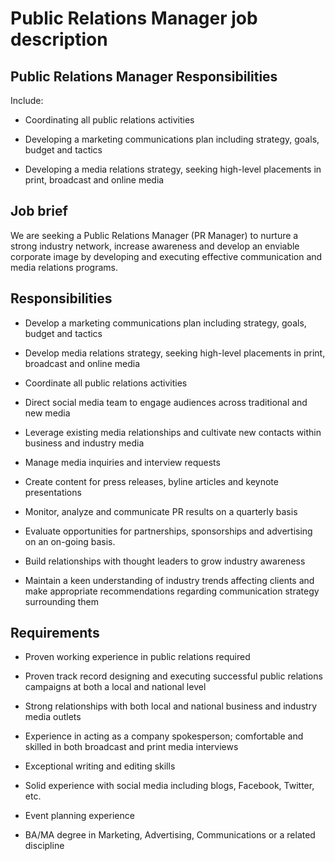 # Public Relations Manager job description


## Public Relations Manager Responsibilities

Include:

* Coordinating all public relations activities

* Developing a marketing communications plan including strategy, goals, budget and tactics

* Developing a media relations strategy, seeking high-level placements in print, broadcast and online media


## Job brief

We are seeking a Public Relations Manager (PR Manager) to nurture a strong industry network, increase awareness and develop an enviable corporate image by developing and executing effective communication and media relations programs.


## Responsibilities

* Develop a marketing communications plan including strategy, goals, budget and tactics

* Develop media relations strategy, seeking high-level placements in print, broadcast and online media

* Coordinate all public relations activities

* Direct social media team to engage audiences across traditional and new media

* Leverage existing media relationships and cultivate new contacts within business and industry media

* Manage media inquiries and interview requests

* Create content for press releases, byline articles and keynote presentations

* Monitor, analyze and communicate PR results on a quarterly basis

* Evaluate opportunities for partnerships, sponsorships and advertising on an on-going basis.

* Build relationships with thought leaders to grow industry awareness

* Maintain a keen understanding of industry trends affecting clients and make appropriate recommendations regarding communication strategy surrounding them


## Requirements

* Proven working experience in public relations required

* Proven track record designing and executing successful public relations campaigns at both a local and national level

* Strong relationships with both local and national business and industry media outlets

* Experience in acting as a company spokesperson; comfortable and skilled in both broadcast and print media interviews

* Exceptional writing and editing skills

* Solid experience with social media including blogs, Facebook, Twitter, etc.

* Event planning experience

* BA/MA degree in Marketing, Advertising, Communications or a related discipline
